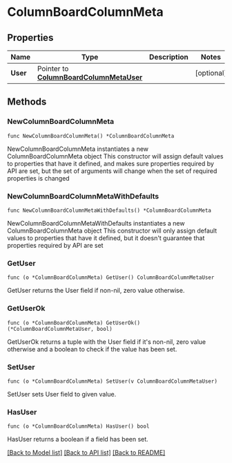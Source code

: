# ColumnBoardColumnMeta

## Properties

Name | Type | Description | Notes
------------ | ------------- | ------------- | -------------
**User** | Pointer to [**ColumnBoardColumnMetaUser**](column_BoardColumnMeta_user.md) |  | [optional] 

## Methods

### NewColumnBoardColumnMeta

`func NewColumnBoardColumnMeta() *ColumnBoardColumnMeta`

NewColumnBoardColumnMeta instantiates a new ColumnBoardColumnMeta object
This constructor will assign default values to properties that have it defined,
and makes sure properties required by API are set, but the set of arguments
will change when the set of required properties is changed

### NewColumnBoardColumnMetaWithDefaults

`func NewColumnBoardColumnMetaWithDefaults() *ColumnBoardColumnMeta`

NewColumnBoardColumnMetaWithDefaults instantiates a new ColumnBoardColumnMeta object
This constructor will only assign default values to properties that have it defined,
but it doesn't guarantee that properties required by API are set

### GetUser

`func (o *ColumnBoardColumnMeta) GetUser() ColumnBoardColumnMetaUser`

GetUser returns the User field if non-nil, zero value otherwise.

### GetUserOk

`func (o *ColumnBoardColumnMeta) GetUserOk() (*ColumnBoardColumnMetaUser, bool)`

GetUserOk returns a tuple with the User field if it's non-nil, zero value otherwise
and a boolean to check if the value has been set.

### SetUser

`func (o *ColumnBoardColumnMeta) SetUser(v ColumnBoardColumnMetaUser)`

SetUser sets User field to given value.

### HasUser

`func (o *ColumnBoardColumnMeta) HasUser() bool`

HasUser returns a boolean if a field has been set.


[[Back to Model list]](../README.md#documentation-for-models) [[Back to API list]](../README.md#documentation-for-api-endpoints) [[Back to README]](../README.md)


